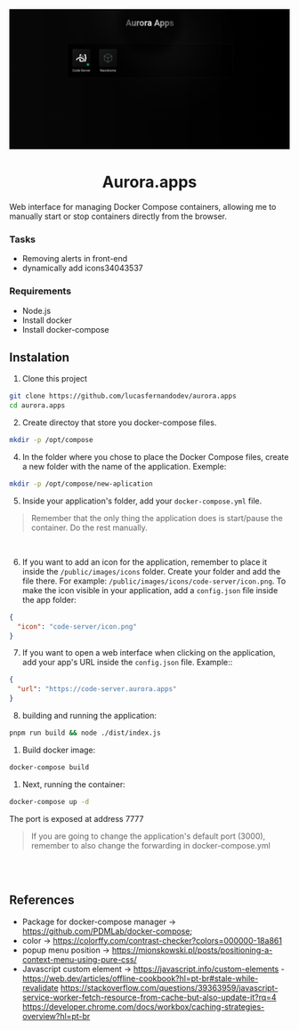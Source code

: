 <img src="./docs/aurora.app-screenshot.png" alt="Aurora apps" />

<h1 align="center">Aurora.apps</h1>

Web interface for managing Docker Compose containers, allowing me to manually start or stop containers directly from the browser.

### Tasks
- Removing alerts in front-end
- dynamically add icons34043537


### Requirements
- Node.js
- Install docker
- Install docker-compose

## Instalation

1. Clone this project
```bash
git clone https://github.com/lucasfernandodev/aurora.apps
cd aurora.apps
```

2. Create directoy that store you docker-compose files.
```bash
mkdir -p /opt/compose
```

4. In the folder where you chose to place the Docker Compose files, create a new folder with the name of the application.
Exemple:
```bash
mkdir -p /opt/compose/new-aplication
```

5. Inside your application's folder, add your `docker-compose.yml` file.
> 
> Remember that the only thing the application does is start/pause the container. Do the rest manually.
> 

<br />

6. If you want to add an icon for the application, remember to place it inside the `/public/images/icons` folder.
Create your folder and add the file there. For example: `/public/images/icons/code-server/icon.png`. To make the icon visible in your application, add a `config.json` file inside the app folder:
  ```JSON
  {
    "icon": "code-server/icon.png"
  }
  ```

7. If you want to open a web interface when clicking on the application, add your app's URL inside the `config.json` file. Example::
  ```JSON
  {
    "url": "https://code-server.aurora.apps"
  }
  ```

8. building and running the application:
```bash
pnpm run build && node ./dist/index.js
```

1. Build docker image:
```bash
docker-compose build
```

1. Next, running the container:
```bash
docker-compose up -d
```

The port is exposed at address 7777

> If you are going to change the application's default port (3000), remember to also change the forwarding in docker-compose.yml

<br />
<br />

## References
- Package for docker-compose manager -> https://github.com/PDMLab/docker-compose;
- color -> https://colorffy.com/contrast-checker?colors=000000-18a861
- popup menu position -> https://mionskowski.pl/posts/positioning-a-context-menu-using-pure-css/
- Javascript custom element -> https://javascript.info/custom-elements
-https://web.dev/articles/offline-cookbook?hl=pt-br#stale-while-revalidate
https://stackoverflow.com/questions/39363959/javascript-service-worker-fetch-resource-from-cache-but-also-update-it?rq=4
https://developer.chrome.com/docs/workbox/caching-strategies-overview?hl=pt-br